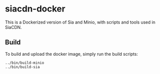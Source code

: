 # siacdn-docker

This is a Dockerized version of Sia and Minio, with scripts and tools used in
SiaCDN.

## Build

To build and upload the docker image, simply run the build scripts:

```console
../bin/build-minio
../bin/build-sia
```

